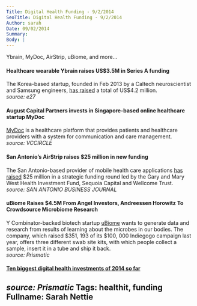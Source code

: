 ```yaml
---
Title: Digital Health Funding - 9/2/2014
SeoTitle: Digital Health Funding - 9/2/2014
Author: sarah
Date: 09/02/2014
Summary: 
Body: |
---
```

Ybrain, MyDoc, AirStrip, uBiome, and more...

#### Healthcare wearable Ybrain raises US$3.5M in Series A funding
The Korea-based startup, founded in Feb 2013 by a Caltech neuroscientist and Samsung engineers, [has raised](http://e27.co/healthcare-wearables-startup-ybrain-from-seoul-raises-3-5m-in-series-a-funding-20140828/?utm_content=buffer787ff&utm_medium=social&utm_source=twitter.com&utm_campaign=buffer) a total of US$4.2 million. <br>_source: e27_

#### August Capital Partners invests in Singapore-based online healthcare startup MyDoc
[MyDoc](http://www.vccircle.com/news/technology/2014/08/28/august-capital-partners-invests-singapore-based-online-healthcare-startup?utm_content=buffer88f7d&utm_medium=social&utm_source=twitter.com&utm_campaign=buffer) is a healthcare platform that provides patients and healthcare providers with a system for communication and care management. <br>*source: VCCIRCLE*

#### San Antonio’s AirStrip raises $25 million in new funding
The San Antonio-based provider of mobile health care applications [has raised](http://www.bizjournals.com/sanantonio/blog/2014/08/san-antonio-s-airstrip-raises-25-million-in-new.html?utm_content=buffere9b9f&utm_medium=social&utm_source=twitter.com&utm_campaign=buffer) $25 million in a strategic funding round led by the Gary and Mary West Health Investment Fund, Sequoia Capital and Wellcome Trust.<br>*source: SAN ANTONIO BUSINESS JOURNAL*

#### uBiome Raises $4.5M From Angel Investors, Andreessen Horowitz To Crowdsource Microbiome Research
Y Combinator-backed biotech startup [uBiome](http://getprismatic.com/story/1408388914155?share=MTIxOTI3.MTQwODM4ODkxNDE1NQ.5MqgDzqe1ZeH23pKHffe67fSIQo&utm_content=buffer20a30&utm_medium=social&utm_source=twitter.com&utm_campaign=buffer) wants to generate data and research from results of learning about the microbes in our bodies. The company, which raised $351, 193 of its $100, 000 Indiegogo campaign last year, offers three different swab site kits, with which people collect a sample, insert it in a tube and ship it back.<br>*source: Prismatic*

#### [Ten biggest digital health investments of 2014 so far](http://getprismatic.com/story/1408048289522?share=MTIxOTI3.MTQwODA0ODI4OTUyMg.RSA8QJvDGbKm4lU5gNXAx3RffGM&utm_content=buffer8ef12&utm_medium=social&utm_source=twitter.com&utm_campaign=buffer)
*source: Prismatic*
Tags: healthit, funding
Fullname: Sarah Nettie
---
